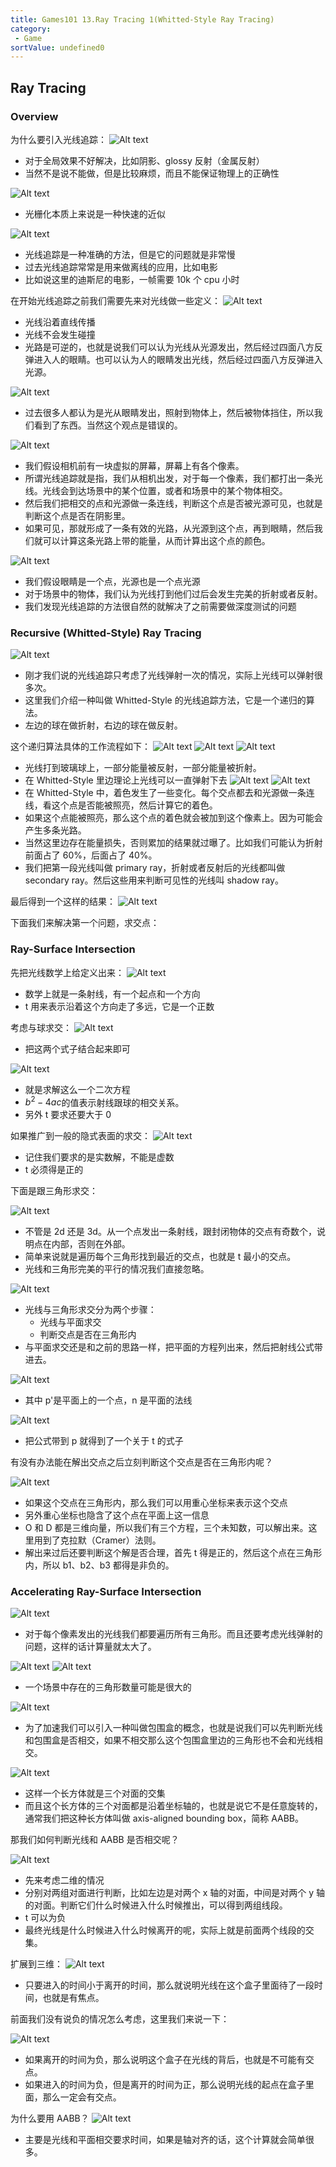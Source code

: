 ```yaml
---
title: Games101 13.Ray Tracing 1(Whitted-Style Ray Tracing)
category:
 - Game
sortValue: undefined0
---
```


## Ray Tracing

### Overview

为什么要引入光线追踪：
![Alt text](image.png)

- 对于全局效果不好解决，比如阴影、glossy 反射（金属反射）
- 当然不是说不能做，但是比较麻烦，而且不能保证物理上的正确性

![Alt text](image-1.png)

- 光栅化本质上来说是一种快速的近似

![Alt text](image-2.png)

- 光线追踪是一种准确的方法，但是它的问题就是非常慢
- 过去光线追踪常常是用来做离线的应用，比如电影
- 比如说这里的迪斯尼的电影，一帧需要 10k 个 cpu 小时

在开始光线追踪之前我们需要先来对光线做一些定义：
![Alt text](image-3.png)

- 光线沿着直线传播
- 光线不会发生碰撞
- 光路是可逆的，也就是说我们可以认为光线从光源发出，然后经过四面八方反弹进入人的眼睛。也可以认为人的眼睛发出光线，然后经过四面八方反弹进入光源。

![Alt text](image-4.png)

- 过去很多人都认为是光从眼睛发出，照射到物体上，然后被物体挡住，所以我们看到了东西。当然这个观点是错误的。

![Alt text](image-5.png)

- 我们假设相机前有一块虚拟的屏幕，屏幕上有各个像素。
- 所谓光线追踪就是指，我们从相机出发，对于每一个像素，我们都打出一条光线。光线会到达场景中的某个位置，或者和场景中的某个物体相交。
- 然后我们把相交的点和光源做一条连线，判断这个点是否被光源可见，也就是判断这个点是否在阴影里。
- 如果可见，那就形成了一条有效的光路，从光源到这个点，再到眼睛，然后我们就可以计算这条光路上带的能量，从而计算出这个点的颜色。

![Alt text](image-6.png)

- 我们假设眼睛是一个点，光源也是一个点光源
- 对于场景中的物体，我们认为光线打到他们过后会发生完美的折射或者反射。
- 我们发现光线追踪的方法很自然的就解决了之前需要做深度测试的问题

### Recursive (Whitted-Style) Ray Tracing

![Alt text](image-7.png)

- 刚才我们说的光线追踪只考虑了光线弹射一次的情况，实际上光线可以弹射很多次。
- 这里我们介绍一种叫做 Whitted-Style 的光线追踪方法，它是一个递归的算法。
- 左边的球在做折射，右边的球在做反射。

这个递归算法具体的工作流程如下：
![Alt text](image-8.png)
![Alt text](image-9.png)
![Alt text](image-10.png)

- 光线打到玻璃球上，一部分能量被反射，一部分能量被折射。
- 在 Whitted-Style 里边理论上光线可以一直弹射下去
  ![Alt text](image-11.png)
  ![Alt text](image-12.png)
- 在 Whitted-Style 中，着色发生了一些变化。每个交点都去和光源做一条连线，看这个点是否能被照亮，然后计算它的着色。
- 如果这个点能被照亮，那么这个点的着色就会被加到这个像素上。因为可能会产生多条光路。
- 当然这里边存在能量损失，否则累加的结果就过曝了。比如我们可能认为折射前面占了 60%，后面占了 40%。
- 我们把第一段光线叫做 primary ray，折射或者反射后的光线都叫做 secondary ray。然后这些用来判断可见性的光线叫 shadow ray。

最后得到一个这样的结果：
![Alt text](image-13.png)

下面我们来解决第一个问题，求交点：

### Ray-Surface Intersection

先把光线数学上给定义出来：
![Alt text](image-14.png)

- 数学上就是一条射线，有一个起点和一个方向
- t 用来表示沿着这个方向走了多远，它是一个正数

考虑与球求交：
![Alt text](image-15.png)

- 把这两个式子结合起来即可

![Alt text](image-16.png)

- 就是求解这么一个二次方程
- $b^2-4ac$的值表示射线跟球的相交关系。
- 另外 t 要求还要大于 0

如果推广到一般的隐式表面的求交：
![Alt text](image-17.png)

- 记住我们要求的是实数解，不能是虚数
- t 必须得是正的

下面是跟三角形求交：

![Alt text](image-18.png)

- 不管是 2d 还是 3d。从一个点发出一条射线，跟封闭物体的交点有奇数个，说明点在内部，否则在外部。
- 简单来说就是遍历每个三角形找到最近的交点，也就是 t 最小的交点。
- 光线和三角形完美的平行的情况我们直接忽略。

![Alt text](image-19.png)

- 光线与三角形求交分为两个步骤：
  - 光线与平面求交
  - 判断交点是否在三角形内
- 与平面求交还是和之前的思路一样，把平面的方程列出来，然后把射线公式带进去。

![Alt text](image-20.png)

- 其中 p'是平面上的一个点，n 是平面的法线

![Alt text](image-21.png)

- 把公式带到 p 就得到了一个关于 t 的式子

有没有办法能在解出交点之后立刻判断这个交点是否在三角形内呢？

![Alt text](image-22.png)

- 如果这个交点在三角形内，那么我们可以用重心坐标来表示这个交点
- 另外重心坐标也隐含了这个点在平面上这一信息
- O 和 D 都是三维向量，所以我们有三个方程，三个未知数，可以解出来。这里用到了克拉默（Cramer）法则。
- 解出来过后还要判断这个解是否合理，首先 t 得是正的，然后这个点在三角形内，所以 b1、b2、b3 都得是非负的。

### Accelerating Ray-Surface Intersection

![Alt text](image-23.png)

- 对于每个像素发出的光线我们都要遍历所有三角形。而且还要考虑光线弹射的问题，这样的话计算量就太大了。

![Alt text](image-24.png)
![Alt text](image-25.png)

- 一个场景中存在的三角形数量可能是很大的

![Alt text](image-26.png)

- 为了加速我们可以引入一种叫做包围盒的概念，也就是说我们可以先判断光线和包围盒是否相交，如果不相交那么这个包围盒里边的三角形也不会和光线相交。

![Alt text](image-27.png)

- 这样一个长方体就是三个对面的交集
- 而且这个长方体的三个对面都是沿着坐标轴的，也就是说它不是任意旋转的，通常我们把这种长方体叫做 axis-aligned bounding box，简称 AABB。

那我们如何判断光线和 AABB 是否相交呢？

![Alt text](image-28.png)

- 先来考虑二维的情况
- 分别对两组对面进行判断，比如左边是对两个 x 轴的对面，中间是对两个 y 轴的对面。判断它们什么时候进入什么时候推出，可以得到两组线段。
- t 可以为负
- 最终光线是什么时候进入什么时候离开的呢，实际上就是前面两个线段的交集。

扩展到三维：
![Alt text](image-29.png)

- 只要进入的时间小于离开的时间，那么就说明光线在这个盒子里面待了一段时间，也就是有焦点。

前面我们没有说负的情况怎么考虑，这里我们来说一下：

![Alt text](image-30.png)

- 如果离开的时间为负，那么说明这个盒子在光线的背后，也就是不可能有交点。
- 如果进入的时间为负，但是离开的时间为正，那么说明光线的起点在盒子里面，那么一定会有交点。

为什么要用 AABB？
![Alt text](image-31.png)

- 主要是光线和平面相交要求时间，如果是轴对齐的话，这个计算就会简单很多。